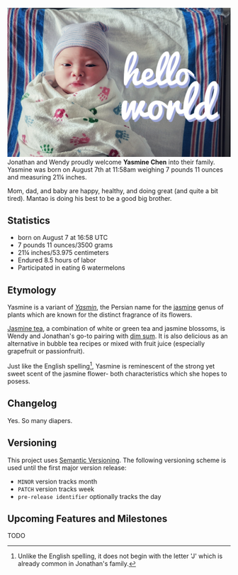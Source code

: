 ![hello world](img/helloworld.jpg)
Jonathan and Wendy proudly welcome **Yasmine Chen** into their family.  
Yasmine was born on August 7th at 11:58am weighing 7 pounds 11 ounces and measuring 21¼ inches.
  
Mom, dad, and baby are happy, healthy, and doing great (and quite a bit tired).
Mantao is doing his best to be a good big brother.

## Statistics
* born on August 7 at 16:58 UTC
* 7 pounds 11 ounces/3500 grams
* 21¼ inches/53.975 centimeters
* Endured 8.5 hours of labor
* Participated in eating 6 watermelons

## Etymology
Yasmine is a variant of _[Yasmin][1]_, the Persian name for the [jasmine][2] genus of plants which are known for the distinct fragrance of its flowers.
  
[Jasmine tea][3], a combination of white or green tea and jasmine blossoms, is Wendy and Jonathan's go-to pairing with [dim sum][4].
It is also delicious as an alternative in bubble tea recipes or mixed with fruit juice (especially grapefruit or passionfruit).

Just like the English spelling[^1], Yasmine is reminescent of the strong yet sweet scent of the jasmine flower- both characteristics which she hopes to posess.

  [1]: https://en.wikipedia.org/wiki/Yasmin_(given_name)
  [2]: https://en.wikipedia.org/wiki/Jasmine
  [3]: https://en.wikipedia.org/wiki/Jasmine_tea
  [4]: https://asiasociety.org/reference/what-dim-sum-beginners-guide-south-chinas-traditional-brunch-meal
  
  [^1]: Unlike the English spelling, it does not begin with the letter 'J' which is already common in Jonathan's family.
  
## Changelog
Yes.  So many diapers.

## Versioning
This project uses [Semantic Versioning](https://semver.org/).
The following versioning scheme is used until the first major version release:
* `MINOR` version tracks month
* `PATCH` version tracks week
* `pre-release identifier` optionally tracks the day

## Upcoming Features and Milestones
TODO
<!-- See the [issue tracker](https://github.com/xe2io/babychen__its-a-girl/issues) -->


